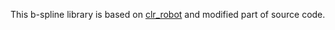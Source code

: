 This b-spline library is based on [clr_robot](https://github.com/HKCLR2021/clr_robot) and modified part of source code.